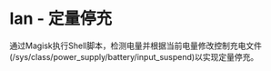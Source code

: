 # Ian - 定量停充
通过Magisk执行Shell脚本，检测电量并根据当前电量修改控制充电文件(/sys/class/power_supply/battery/input_suspend)以实现定量停充。
